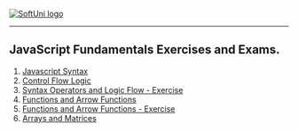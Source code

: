 <a href="https://softuni.bg/trainings/courses" rel="Courses">  ![SoftUni logo][logo] <a/>

[logo]: http://innovationstarterbox.bg/wp-content/uploads/2016/05/Softuni_logo_trasparent.png "Logo Title Text 2"

---
## <b> JavaScript Fundamentals</b> Exercises and Exams. 
1. <a href="https://github.com/TonchoLozev/Course-JavaScript-Fundamentals/tree/master/01.Lab-Javascript%20Syntax" > Javascript Syntax </a> 
2. <a href="https://github.com/TonchoLozev/Course-JavaScript-Fundamentals/tree/master/02.Lab-Control-Flow-Logic" > Control Flow Logic </a> 
3. <a href="https://github.com/TonchoLozev/Course-JavaScript-Fundamentals/tree/master/03.Exercise-Syntax-Operators-and-Logic-Flow" > Syntax Operators and Logic Flow - Exercise </a> 
4. <a href="https://github.com/TonchoLozev/Course-JavaScript-Fundamentals/tree/master/04.Lab-Functions-and-Arrow-Functions" > Functions and Arrow Functions </a>
5. <a href="https://github.com/TonchoLozev/Course-JavaScript-Fundamentals/tree/master/05.Exercise-Functions-and-Arrow-Functions" > Functions and Arrow Functions - Exercise </a>
6. <a href="https://github.com/TonchoLozev/Course-JavaScript-Fundamentals/tree/master/06.Lab-Arrays-and-Matrices" > Arrays and Matrices </a>


